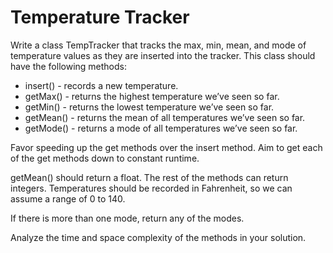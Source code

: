 # Temperature Tracker

Write a class TempTracker that tracks the max, min, mean, and mode of temperature values as they are inserted into the tracker. This class should have the following methods:

- insert() - records a new temperature.
- getMax() - returns the highest temperature we’ve seen so far.
- getMin() - returns the lowest temperature we’ve seen so far.
- getMean() - returns the mean of all temperatures we’ve seen so far.
- getMode() - returns a mode of all temperatures we’ve seen so far.

Favor speeding up the get methods over the insert method. Aim to get each of the get methods down to constant runtime.

getMean() should return a float. The rest of the methods can return integers. Temperatures should be recorded in Fahrenheit, so we can assume a range of 0 to 140.

If there is more than one mode, return any of the modes.

Analyze the time and space complexity of the methods in your solution.
